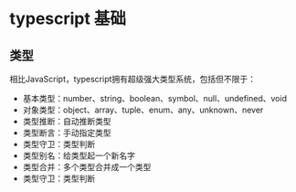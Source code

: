 # typescript 基础

## 类型

相比JavaScript，typescript拥有超级强大类型系统，包括但不限于：

- 基本类型：number、string、boolean、symbol、null、undefined、void
- 对象类型：object、array、tuple、enum、any、unknown、never
- 类型推断：自动推断类型
- 类型断言：手动指定类型
- 类型守卫：类型判断
- 类型别名：给类型起一个新名字
- 类型合并：多个类型合并成一个类型
- 类型守卫：类型判断

